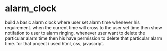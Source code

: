 # alarm_clock

build a basic alarm clock where user set alarm time whenever his requirement. when the current time will cross to the user set time then show notifation to user to alarm ringing. whenever user want to delete the particular alarm time then his have permission to delete that particular alarm time. for that project i used html, css, javascript.
